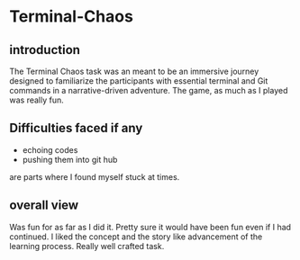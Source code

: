 # Terminal-Chaos

## introduction
The Terminal Chaos task was an meant to be an immersive journey designed to familiarize the participants with essential terminal and Git commands in a narrative-driven adventure.
The game, as much as I played was really fun.

## Difficulties faced if any
* echoing codes
* pushing them into git hub
  
are parts where I found myself stuck at times.

## overall view
Was fun for as far as I did it. 
Pretty sure it would have been fun even if I had continued. 
I liked the concept and the story like advancement of the learning process.
Really well crafted task.
